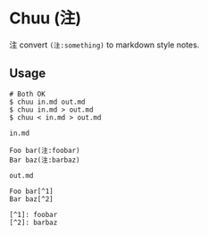 Chuu (注)
===

注 convert `(注:something)` to markdown style notes.

Usage
---

```
# Both OK
$ chuu in.md out.md
$ chuu in.md > out.md
$ chuu < in.md > out.md
```


`in.md`

```
Foo bar(注:foobar)
Bar baz(注:barbaz)
```

`out.md`

```
Foo bar[^1]
Bar baz[^2]

[^1]: foobar
[^2]: barbaz
```
